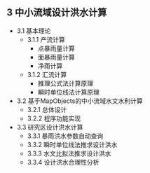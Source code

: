 ## 3 中小流域设计洪水计算
- 3.1 基本理论
	- 3.1.1 产流计算
		- 点暴雨量计算
		- 面暴雨量计算
		- 净雨计算
	- 3.1.2 汇流计算
		- 推理公式法计算原理
		- 瞬时单位线法计算原理
- 3.2 基于MapObjects的中小流域水文水利计算
	- 3.2.1 总体设计
	- 3.2.2 程序功能实现
- 3.3 研究区设计洪水计算
	- 3.3.1 暴雨洪水参数自动查询
	- 3.3.2 瞬时单位线法推求设计洪水
	- 3.3.3 水文比拟法推求设计洪水
	- 3.3.4 设计洪水合理性分析
